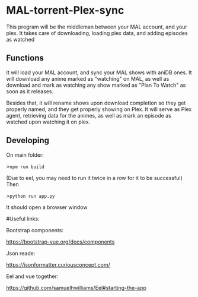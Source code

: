 # MAL-torrent-Plex-sync
This program will be the middleman between your MAL account, and your plex. It takes care of downloading, loading plex data, and adding episodes as watched

## Functions
It will load your MAL account, and sync your MAL shows with aniDB ones. It will download any anime marked as "watching" on MAL, as well as download and mark as watching any show marked as "Plan To Watch" as soon as it releases.

Besides that, it will rename shows upon download completion so they get properly named, and they get properly showing on Plex.
It will serve as Plex agent, retrieving data for the animes, as well as mark an episode as watched upon watching it on plex.

## Developing
On main folder:

\>```npm run build```

(Due to eel, you may need to run it twice in a row for it to be successful)
Then

\>```python run app.py```

It should open a browser window

#Useful links:

Bootstrap components:

https://bootstrap-vue.org/docs/components

Json reade:

https://jsonformatter.curiousconcept.com/

Eel and vue together:

https://github.com/samuelhwilliams/Eel#starting-the-app